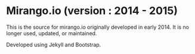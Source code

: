 Mirango.io (version : 2014 - 2015)
==========

This is the source for mirango.io originally developed in early 2014.  It is no longer used, updated, or maintained.

Developed using Jekyll and Bootstrap.
